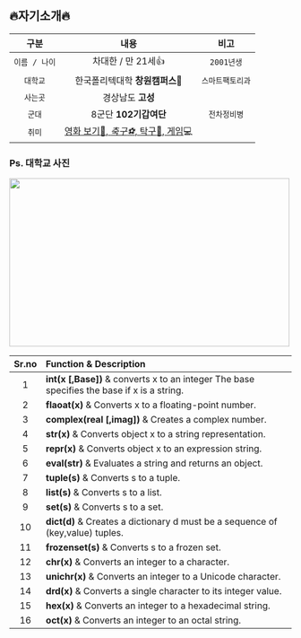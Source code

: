 ## :fire:자기소개:fire:
| 구분 | 내용 | 비고 |
|:---:|:---:|:---:|
| `이름 / 나이` | 차대한 / 만 21세:+1: | `2001년생` |
| `대학교` | 한국폴리텍대학 **창원캠퍼스**:school: | `스마트팩토리과` | 
| `사는곳` | 경상남도 **고성** |  |
| `군대` | 8군단 **102기갑여단** | `전차정비병` |
| `취미` | <u>영화 보기:movie_camera:, _축구:soccer:_, 탁구:tennis:, 게임</u>:computer: |  |
### Ps. 대학교 사진
<img src="https://postfiles.pstatic.net/20131106_198/wlsgoryckfh_1383707003144eFJr3_JPEG/%C6%FA%B8%AE%C5%D8%BA%BB%B0%FC%BF%B7.jpg?type=w1" width="500" height="300">

| Sr.no | Function & Description |
|:---:|:---|
| 1 | **int(x [,Base])** & converts x to an integer The base specifies the base if x is a string.|
| 2 | **flaoat(x)** & Converts x to a floating-point number. |
| 3 | **complex(real [,imag])** & Creates a complex number. |
| 4 | **str(x)** & Converts object x to a string representation. |
| 5 | **repr(x)** & Converts object x to an expression string. |
| 6 | **eval(str)** & Evaluates a string and returns an object. |
| 7 | **tuple(s)** & Converts s to a tuple. |
| 8 | **list(s)** & Converts s to a list. |
| 9 | **set(s)** & Converts s to a set. |
| 10 | **dict(d)** & Creates a dictionary d must be a sequence of (key,value) tuples. |
| 11 | **frozenset(s)** & Converts s to a frozen set. |
| 12 | **chr(x)** & Converts an integer to a character. |
| 13 | **unichr(x)** & Converts an integer to a Unicode character. |
| 14 | **drd(x)** & Converts a single character to its integer value. |
| 15 | **hex(x)** & Converts an integer to a hexadecimal string. |
| 16 | **oct(x)** & Converts an integer to an octal string. |
